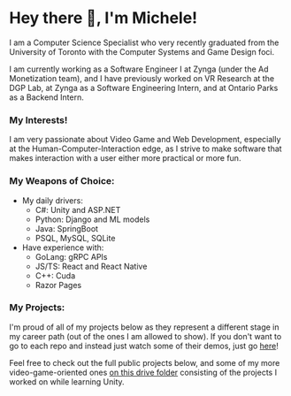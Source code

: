 # Hey there 👋, I'm Michele!

I am a Computer Science Specialist who very recently graduated from the University of Toronto with the Computer Systems and Game Design foci.

I am currently working as a Software Engineer I at Zynga (under the Ad Monetization team), and I have previously worked on VR Research at the DGP Lab, at Zynga as a Software Engineering Intern, and at Ontario Parks as a Backend Intern.

### My Interests!

I am very passionate about Video Game and Web Development, especially at the Human-Computer-Interaction edge, as I strive to make software that makes interaction with a user either more practical or more fun.

### My Weapons of Choice:

- My daily drivers: 
    - C#: Unity and ASP.NET
    - Python: Django and ML models
    - Java: SpringBoot
    - PSQL, MySQL, SQLite
- Have experience with:
    - GoLang: gRPC APIs
    - JS/TS: React and React Native
    - C++: Cuda
    - Razor Pages

### My Projects:

I'm proud of all of my projects below as they represent a different stage in my career path (out of the ones I am allowed to show). If you don't want to go to each repo and instead just watch some of their demos, just go [here](https://www.youtube.com/@michelemassa3029)!

Feel free to check out the full public projects below, and some of my more video-game-oriented ones [on this drive folder](https://drive.google.com/drive/folders/1hNY4nzwiH7-U_DMgfBbk8gdwijGCDmaz?usp=sharing) consisting of the projects I worked on while learning Unity.
